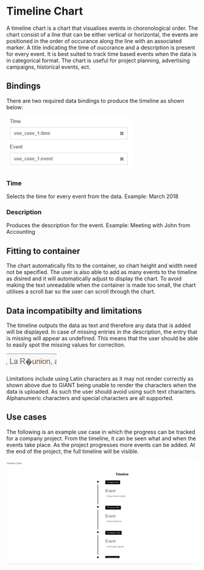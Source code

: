 # Timeline Chart

A timeline chart is a chart that visualises events in choronological order. The chart consist of a line that can be either vertical or horizontal, the
events are positioned in the order of occurance along the line with an associated marker. A title indicating the time of ouccrance and a description is
present for every event. It is best suited to track time based events when the data is in categorical format.
The chart is useful for project planning, advertising campaigns, historical events, ect. 

## Bindings

There are two required data bindings to produce the timeline as shown below:

![binding](./images/Timeline-diagram/bindingsimg.png)

### Time
Selects the time for every event from the data. Example: March 2018

### Description
Produces the description for the event. Example: Meeting with John from Accounting

## Fitting to container
The chart automatically fits to the container, so chart height and width need not be specified. The user is also able to add as many events to the timeline
as disired and it will automatically adjust to display the chart. To avoid making the text unreadable when the container is made too small, the chart utilises
a scroll bar so the user can scroll through the chart.

## Data incompatibilty and limitations

The timeline outputs the data as text and therefore any data that is added will be displayed. In case of missing entries in the description, the entry that is missing
will appear as undefined. This means that the user should be able to easily spot the missing values for correction.

![latin](./images/Timeline-diagram/latincharacters.png)

Limitations include using Latin characters as it may not render correctly as shown above due to GIANT being unable to render the characters when the data is uploaded. As such the user
should avoid using such text characters. Alphanumeric characters and special characters are all supported.

## Use cases

The following is an example use case in which the progress can be tracked for a company project. From the timeline, it can be seen what and when the events take place. As the project progresses more events can be added. At the end of the project, the full timeline will be visible.

![usecase](./images/Timeline-diagram/usecaseimg.png)
